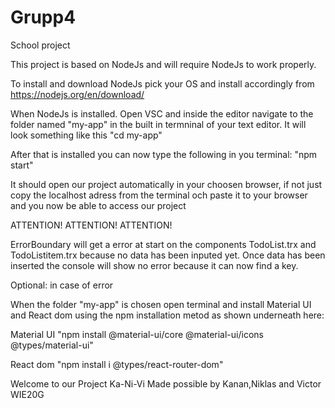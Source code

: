 # Grupp4
School project

This project is based on NodeJs and will require NodeJs to work properly.

To install and download NodeJs pick your OS and install accordingly from https://nodejs.org/en/download/

When NodeJs is installed.
Open VSC and inside the editor navigate to the folder named "my-app" in the built in termninal of your text editor.
It will look something like this "cd my-app"

After that is installed you can now type the following in you terminal:
"npm start" 

It should open our project automatically in your choosen browser,
if not just copy the localhost adress from the terminal och paste it to your browser and you now be able to access our project

ATTENTION! ATTENTION! ATTENTION!

ErrorBoundary will get a error at start on the components TodoList.trx and TodoListitem.trx because no data has been inputed yet. Once data has been inserted the console will show no error because it can now find a key.

Optional: in case of error

When the folder "my-app" is chosen open terminal and install Material UI and React dom
using the npm installation metod as shown underneath here:

Material UI
"npm install @material-ui/core @material-ui/icons @types/material-ui"

React dom
"npm install i @types/react-router-dom"

Welcome to our Project Ka-Ni-Vi
Made possible by Kanan,Niklas and Victor WIE20G
